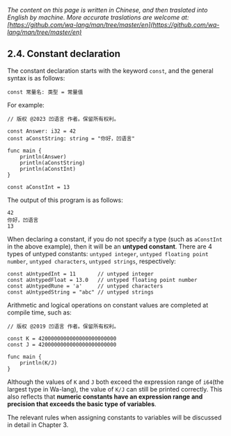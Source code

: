 *The content on this page is written in Chinese, and then traslated into English by machine. More accurate traslations are welcome at: [https://github.com/wa-lang/man/tree/master/en](https://github.com/wa-lang/man/tree/master/en)*

## 2.4. Constant declaration

The constant declaration starts with the keyword `const`, and the general syntax is as follows:

```wa
const 常量名: 类型 = 常量值
```

For example:

```wa
// 版权 @2023 凹语言 作者。保留所有权利。

const Answer: i32 = 42
const aConstString: string = "你好，凹语言"

func main {
    println(Answer)
    println(aConstString)
    println(aConstInt)
}

const aConstInt = 13
```

The output of this program is as follows:

```
42
你好，凹语言
13
```

When declaring a constant, if you do not specify a type (such as `aConstInt` in the above example), then it will be an **untyped constant**. There are 4 types of untyped constants: `untyped integer`, `untyped floating point number`, `untyped characters`, `untyped strings`, respectively:

```wa
const aUntypedInt = 11       // untyped integer
const aUntypedFloat = 13.0   // untyped floating point number
const aUntypedRune = 'a'     // untyped characters
const aUntypedString = "abc" // untyped strings
```

Arithmetic and logical operations on constant values are completed at compile time, such as:

```wa
// 版权 @2019 凹语言 作者。保留所有权利。

const K = 4200000000000000000000000
const J = 4200000000000000000000000

func main {
    println(K/J)
}
```

Although the values of `K` and `J` both exceed the expression range of `i64`(the largest type in Wa-lang), the value of `K/J` can still be printed correctly. This also reflects that **numeric constants have an expression range and precision that exceeds the basic type of variables**.

The relevant rules when assigning constants to variables will be discussed in detail in Chapter 3.
